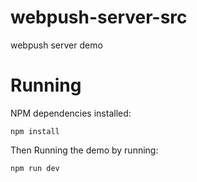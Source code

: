 # webpush-server-src
webpush  server demo

# Running
NPM dependencies installed:

    npm install

Then Running the demo by running:

    npm run dev
